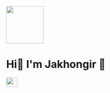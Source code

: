  <img src="https://media1.giphy.com/media/v1.Y2lkPTc5MGI3NjExb2pmbmdldDdtZmliOXpveWZqZnc4bmh6ZmJuYXNnM2x6aG1jZ2N4ZCZlcD12MV9pbnRlcm5hbF9naWZfYnlfaWQmY3Q9Zw/fzyOvQ7jJplVHhz895/giphy.gif" width='100px'> 
<h1>Hi👋 I'm Jakhongir 😬</h1>
<a href='https://en.wikipedia.org/wiki/JavaScript'><img src='https://logowik.com/content/uploads/images/3799-javascript.jpg' width='30px' height='25px'></a> 
